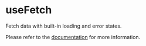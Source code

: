 # useFetch

Fetch data with built-in loading and error states.

Please refer to the [documentation](https://raddix.dev/hooks/use-fetch) for more information.